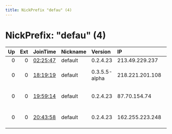 ```yaml
---
title: NickPrefix "defau" (4)
---
```


# NickPrefix: "defau" (4)

|   Up |   Ext | JoinTime                                                                                            | Nickname   | Version       | IP              | AS                               | CC   |   ORp |   Dirp | OS      | Contact   |   eFamMembers |
|-----:|------:|:----------------------------------------------------------------------------------------------------|:-----------|:--------------|:----------------|:---------------------------------|:-----|------:|-------:|:--------|:----------|--------------:|
|    0 |     0 | [02:25:47](https://metrics.torproject.org/rs.html#details/E983ED19F8ED47915303A1F486946AA8B8A28C42) | default    | 0.2.4.23      | 213.49.229.237  | Proximus NV                      | be   |   443 |   9030 | Windows | None      |             1 |
|    0 |     0 | [18:19:19](https://metrics.torproject.org/rs.html#details/66780BA3E78E4C05FC2D3D0686604023117803C6) | default    | 0.3.5.5-alpha | 218.221.201.108 | So-net Entertainment Corporation | jp   | 50936 |      0 | Windows | None      |             1 |
|    0 |     0 | [19:59:14](https://metrics.torproject.org/rs.html#details/0B79EEE35DE0378F55F6D48367DC36076C79BAE1) | default    | 0.2.4.23      | 87.70.154.74    | B Communications Ltd             | il   |   443 |   9030 | Windows | None      |             1 |
|    0 |     0 | [20:43:58](https://metrics.torproject.org/rs.html#details/08C3F429B41F657FB49C9949AE53402DBA2DDD75) | default    | 0.2.4.23      | 162.255.223.248 | Internet Bermuda Limited         | bm   |   443 |   9030 | Windows | None      |             1 |
